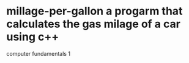 # millage-per-gallon  a progarm that calculates the gas milage of a car using c++
computer fundamentals 1 
